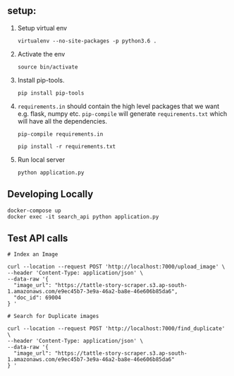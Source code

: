 ## setup:

1.  Setup virtual env

    `virtualenv --no-site-packages -p python3.6 .`

2.  Activate the env

    `source bin/activate`

3.  Install pip-tools.

    `pip install pip-tools`

4.  `requirements.in` should contain the high level packages that we want e.g.
    flask, numpy etc. `pip-compile` will generate `requirements.txt` which will
    have all the dependencies.

    `pip-compile requirements.in`

    `pip install -r requirements.txt`

5.  Run local server

    `python application.py`

## Developing Locally

```
docker-compose up
docker exec -it search_api python application.py
```

## Test API calls

```
# Index an Image

curl --location --request POST 'http://localhost:7000/upload_image' \
--header 'Content-Type: application/json' \
--data-raw '{
  "image_url": "https://tattle-story-scraper.s3.ap-south-1.amazonaws.com/e9ec45b7-3e9a-46a2-ba8e-46e606b85da6",
  "doc_id": 69004
} '

# Search for Duplicate images

curl --location --request POST 'http://localhost:7000/find_duplicate' \
--header 'Content-Type: application/json' \
--data-raw '{
  "image_url": "https://tattle-story-scraper.s3.ap-south-1.amazonaws.com/e9ec45b7-3e9a-46a2-ba8e-46e606b85da6"
} '
```

